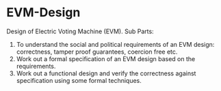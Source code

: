 # EVM-Design
Design of Electric Voting Machine (EVM). 
Sub Parts: 
1. To understand the social and political requirements of an EVM design: correctness, tamper proof guarantees, coercion free etc.
2. Work out a formal specification of an EVM design based on the requirements. 
3. Work out a functional design and verify the correctness against specification using some formal techniques.
